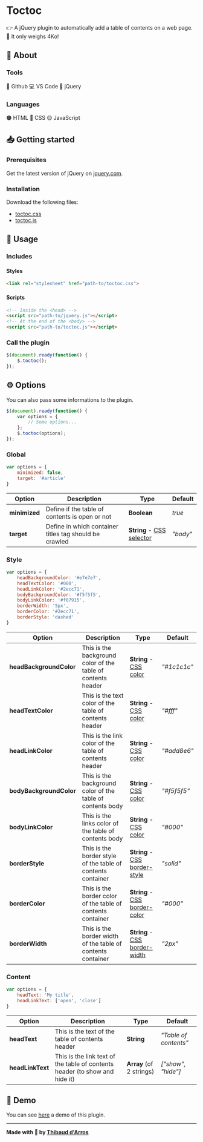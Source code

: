# Toctoc
👉 A jQuery plugin to automatically add a table of contents on a web page.<br>
🚀 It only weighs 4Ko! 

## 🤔 About

### Tools
🐙 Github 💻 VS Code 🧰 jQuery

### Languages
🟠 HTML 🔵 CSS 🟡 JavaScript

## 📥 Getting started

### Prerequisites
Get the latest version of jQuery on [jquery.com](https://code.jquery.com).

### Installation
Download the following files:
 * [toctoc.css](https://github.com/ThibaudArros/toctoc/blob/master/toctoc.css)
 * [toctoc.js](https://github.com/ThibaudArros/toctoc/blob/master/toctoc.js)

## 📑 Usage

### Includes

#### Styles
```html
<link rel="stylesheet" href="path-to/toctoc.css">
```

#### Scripts
```html
<!-- Inside the <head> -->
<script src="path-to/jquery.js"></script>
<!-- At the end of the <body> -->
<script src="path-to/toctoc.js"></script>
```

### Call the plugin
```javascript
$(document).ready(function() {
    $.toctoc();
});
```

## ⚙️ Options
You can also pass some informations to the plugin.
```javascript
$(document).ready(function() {
    var options = {
        // Some options...
    };
    $.toctoc(options);
});
```

### Global
```javascript
var options = {
    minimized: false,
    target: '#article'
}
```

| Option        | Description                                            | Type                                                                             | Default  |
|---------------|--------------------------------------------------------|----------------------------------------------------------------------------------|----------|
| **minimized** | Define if the table of contents is open or not         | **Boolean**                                                                      | *true*   |
| **target**    | Define in which container titles tag should be crawled | **String** - [CSS selector](https://www.w3schools.com/cssref/css_selectors.asp)  | *"body"* |

### Style
```javascript
var options = {
    headBackgroundColor: '#e7e7e7',
    headTextColor: '#000',
    headLinkColor: '#2ecc71',
    bodyBackgroundColor: '#f5f5f5',   
    bodyLinkColor: '#f07915',
    borderWidth: '5px',
    borderColor: '#2ecc71',
    borderStyle: 'dashed'
}
```

| Option                  | Description                                                  | Type                                                                                | Default     |
|-------------------------|--------------------------------------------------------------|-------------------------------------------------------------------------------------|-------------|
| **headBackgroundColor** | This is the background color of the table of contents header | **String** - [CSS color](https://www.w3schools.com/colors/default.asp)              | *"#1c1c1c"* |
| **headTextColor**       | This is the text color of the table of contents header       | **String** - [CSS color](https://www.w3schools.com/colors/default.asp)              | *"#fff"*    |
| **headLinkColor**       | This is the link color of the table of contents header       | **String** - [CSS color](https://www.w3schools.com/colors/default.asp)              | *"#add8e6"* |
| **bodyBackgroundColor** | This is the background color of the table of contents body   | **String** - [CSS color](https://www.w3schools.com/colors/default.asp)              | *"#f5f5f5"* |
| **bodyLinkColor**       | This is the links color of the table of contents body        | **String** - [CSS color](https://www.w3schools.com/colors/default.asp)              | *"#000"*    |
| **borderStyle**         | This is the border style of the table of contents container  | **String** - [CSS border-style](https://www.w3schools.com/css/css_border_sides.asp) | *"solid"*   |
| **borderColor**         | This is the border color of the table of contents container  | **String** - [CSS border-color](https://www.w3schools.com/css/css_border_color.asp) | *"#000"*    |
| **borderWidth**         | This is the border width of the table of contents container  | **String** - [CSS border-width](https://www.w3schools.com/css/css_border_sides.asp) | *"2px"*     |

### Content
```javascript
var options = {
    headText: 'My title',
    headLinkText: ['open', 'close']
}
```

| Option           | Description                                                                 | Type                     | Default               |
|------------------|-----------------------------------------------------------------------------|--------------------------|-----------------------|
| **headText**     | This is the text of the table of contents header                            | **String**               | *"Table of contents"* |
| **headLinkText** | This is the link text of the table of contents header (to show and hide it) | **Array** (of 2 strings) | *["show", "hide"]*    |

## 👀 Demo
You can see [here](https://thibaudarros.github.io/toctoc/demo.html) a demo of this plugin.

***
**Made with 💛 by [Thibaud d'Arros](https://github.com/ThibaudArros)**
